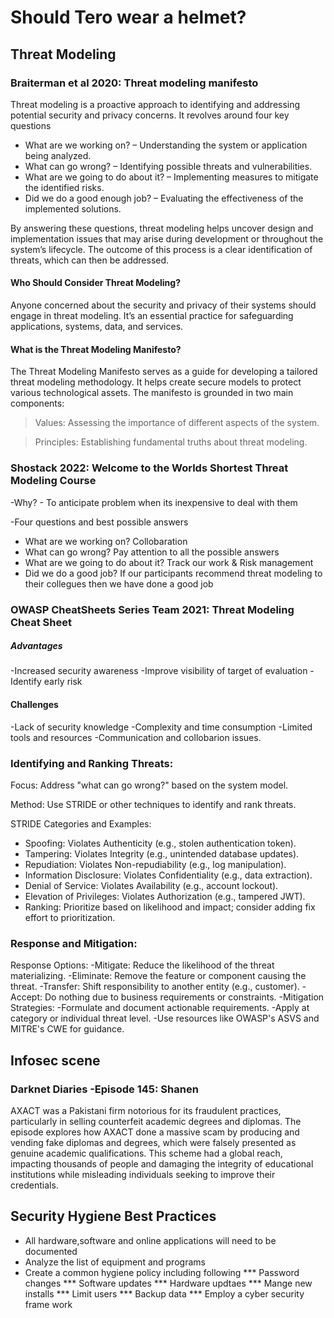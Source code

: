 # Should Tero wear a helmet?

## Threat Modeling

### Braiterman et al 2020: Threat modeling manifesto

Threat modeling is a proactive approach to identifying and addressing potential security and privacy concerns. It revolves around four key questions

- What are we working on? – Understanding the system or application being analyzed.
- What can go wrong? – Identifying possible threats and vulnerabilities.
- What are we going to do about it? – Implementing measures to mitigate the identified risks.
- Did we do a good enough job? – Evaluating the effectiveness of the implemented solutions.

By answering these questions, threat modeling helps uncover design and implementation issues that may arise during development or throughout the system’s lifecycle. 
The outcome of this process is a clear identification of threats, which can then be addressed.

#### Who Should Consider Threat Modeling?

Anyone concerned about the security and privacy of their systems should engage in threat modeling. It’s an essential practice for safeguarding applications, systems, data, and services.

#### What is the Threat Modeling Manifesto?

The Threat Modeling Manifesto serves as a guide for developing a tailored threat modeling methodology. It helps create secure models to protect various technological assets. The manifesto is grounded in two main components:

> Values: Assessing the importance of different aspects of the system.

> Principles: Establishing fundamental truths about threat modeling.


### Shostack 2022: Welcome to the Worlds Shortest Threat Modeling Course

-Why? - To anticipate problem when its inexpensive to deal with them

-Four questions and best possible answers 

* What are we working on? Collobaration
* What can go wrong? Pay attention to all the possible answers
* What are we going to do about it? Track our work & Risk management
* Did we do a good job? If our participants recommend threat modeling to their collegues then we have done a good job

### OWASP CheatSheets Series Team 2021: Threat Modeling Cheat Sheet

##### Advantages

-Increased security awareness
-Improve visibility of target of evaluation
-Identify early risk

#### Challenges

-Lack of security knowledge
-Complexity and time consumption
-Limited tools and resources
-Communication and collobarion issues.

### Identifying and Ranking Threats:

Focus: Address "what can go wrong?" based on the system model.

Method: Use STRIDE or other techniques to identify and rank threats.

STRIDE Categories and Examples:

- Spoofing: Violates Authenticity (e.g., stolen authentication token).
- Tampering: Violates Integrity (e.g., unintended database updates).
- Repudiation: Violates Non-repudiability (e.g., log manipulation).
- Information Disclosure: Violates Confidentiality (e.g., data extraction).
- Denial of Service: Violates Availability (e.g., account lockout).
- Elevation of Privileges: Violates Authorization (e.g., tampered JWT).
- Ranking: Prioritize based on likelihood and impact; consider adding fix effort to prioritization.

### Response and Mitigation:

Response Options:
-Mitigate: Reduce the likelihood of the threat materializing.
-Eliminate: Remove the feature or component causing the threat.
-Transfer: Shift responsibility to another entity (e.g., customer).
-Accept: Do nothing due to business requirements or constraints.
-Mitigation Strategies:
-Formulate and document actionable requirements.
-Apply at category or individual threat level.
-Use resources like OWASP's ASVS and MITRE's CWE for guidance.

  
## Infosec scene

### Darknet Diaries -Episode 145: Shanen

AXACT was a Pakistani firm notorious for its fraudulent practices, particularly in selling counterfeit academic degrees and diplomas. The episode explores how AXACT done a massive scam by producing and vending fake diplomas and degrees, which were falsely presented as genuine academic qualifications. This scheme had a global reach, impacting thousands of people and damaging the integrity of educational institutions while misleading individuals seeking to improve their credentials.

## Security Hygiene Best Practices

- All hardware,software and online applications will need to be documented
- Analyze the list of equipment and programs
- Create a common hygiene policy including following
 *** Password changes
 *** Software updates
 *** Hardware updtaes
 *** Mange new installs
 *** Limit users
 *** Backup data
 *** Employ a cyber security frame work














